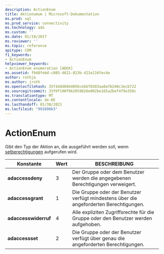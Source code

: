```yaml
---
description: ActionEnum
title: Aktionumum | Microsoft-Dokumentation
ms.prod: sql
ms.prod_service: connectivity
ms.technology: ado
ms.custom: ''
ms.date: 01/19/2017
ms.reviewer: ''
ms.topic: reference
apitype: COM
f1_keywords:
- ActionEnum
helpviewer_keywords:
- ActionEnum enumeration [ADOX]
ms.assetid: f948febd-c885-4621-823b-421e116fec4e
author: rothja
ms.author: jroth
ms.openlocfilehash: 35f4ddd60d4056cebbf0383aa0afb240c3ecb722
ms.sourcegitcommit: 33f0f190f962059826e002be165a2bef4f9e350c
ms.translationtype: MT
ms.contentlocale: de-DE
ms.lasthandoff: 01/30/2021
ms.locfileid: "99169663"
---
```

# <a name="actionenum"></a>ActionEnum
Gibt den Typ der Aktion an, die ausgeführt werden soll, wenn [setberechtigungen](./setpermissions-method-adox.md) aufgerufen wird.  
  
|Konstante|Wert|BESCHREIBUNG|  
|--------------|-----------|-----------------|  
|**adaccessdeny**|3|Der Gruppe oder dem Benutzer werden die angegebenen Berechtigungen verweigert.|  
|**adaccessgrant**|1|Die Gruppe oder der Benutzer verfügt mindestens über die angeforderten Berechtigungen.|  
|**adaccesswiderruf**|4|Alle expliziten Zugriffsrechte für die Gruppe oder den Benutzer werden aufgehoben.|  
|**adaccessset**|2|Die Gruppe oder der Benutzer verfügt über genau die angeforderten Berechtigungen.|